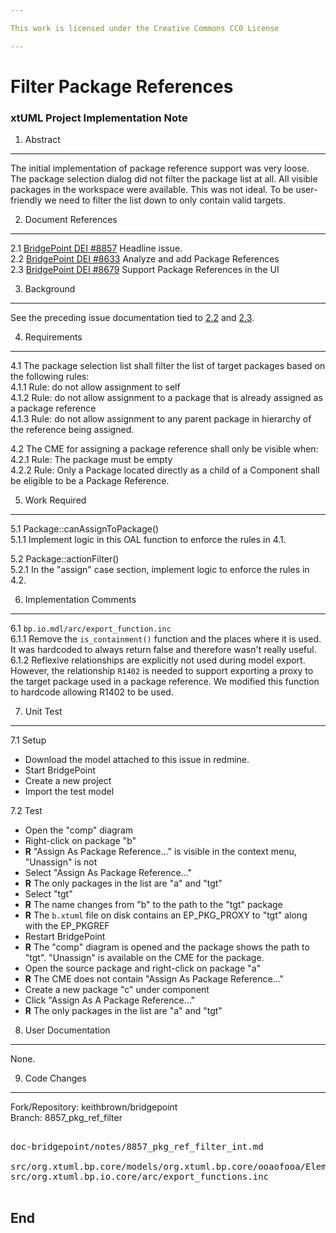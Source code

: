 ```yaml
---

This work is licensed under the Creative Commons CC0 License

---
```


# Filter Package References
### xtUML Project Implementation Note


1. Abstract
-----------
The initial implementation of package reference support was very loose.  The
package selection dialog did not filter the package list at all.  All visible 
packages in the workspace were available.  This was not ideal.  To be user-
friendly we need to filter the list down to only contain valid targets.   

2. Document References
----------------------
<a id="2.1"></a>2.1 [BridgePoint DEI #8857](https://support.onefact.net/issues/8857) Headline issue.     
<a id="2.2"></a>2.2 [BridgePoint DEI #8633](https://support.onefact.net/issues/8633) Analyze and add Package References        
<a id="2.3"></a>2.3 [BridgePoint DEI #8679](https://support.onefact.net/issues/xxx1) Support Package References in the UI       

3. Background
-------------
See the preceding issue documentation tied to [2.2](#2.2) and [2.3](#2.3).  

4. Requirements
---------------
4.1  The package selection list shall filter the list of target packages based on
  the following rules:   
4.1.1  Rule: do not allow assignment to self  
4.1.2  Rule: do not allow assignment to a package that is already assigned as a 
  package reference  
4.1.3  Rule: do not allow assignment to any parent package in hierarchy of the 
  reference being assigned.   

4.2  The CME for assigning a package reference shall only be visible when:  
4.2.1  Rule: The package must be empty  
4.2.2  Rule: Only a Package located directly as a child of a Component shall be 
  eligible to be a Package Reference.   

5. Work Required
----------------
5.1 Package::canAssignToPackage()  
5.1.1  Implement logic in this OAL function to enforce the rules in 4.1.  

5.2 Package::actionFilter()  
5.2.1  In the "assign" case section, implement logic to enforce the rules in
  4.2.   

6. Implementation Comments
--------------------------
6.1  ```bp.io.mdl/arc/export_function.inc```  
6.1.1  Remove the ```is_containment()``` function and the places where it is
  used.  It was hardcoded to always return false and therefore wasn't really
  useful.  
6.1.2  Reflexive relationships are explicitly not used during model export.
  However, the relationship ```R1402``` is needed to support exporting a proxy
  to the target package used in a package reference.  We modified this function
  to hardcode allowing R1402 to be used.   

7. Unit Test
------------
7.1  Setup
  * Download the model attached to this issue in redmine.
  * Start BridgePoint
  * Create a new project
  * Import the test model
    
7.2  Test
  * Open the "comp" diagram
  * Right-click on package "b"
  * __R__ "Assign As Package Reference..." is visible in the context menu, "Unassign" 
  is not
  * Select "Assign As Package Reference..."
  * __R__ The only packages in the list are "a" and "tgt"
  * Select "tgt"
  * __R__ The name changes from "b" to the path to the "tgt" package
  * __R__ The ```b.xtuml``` file on disk contains an EP_PKG_PROXY to "tgt" along
  with the EP_PKGREF
  * Restart BridgePoint
  * __R__ The "comp" diagram is opened and the package shows the path to "tgt". "Unassign" 
  is available on the CME for the package.
  * Open the source package and right-click on package "a"
  * __R__ The CME does not contain "Assign As Package Reference..."
  * Create a new package "c" under component
  * Click "Assign As A Package Reference..."
  * __R__ The only packages in the list are "a" and "tgt"  

8. User Documentation
---------------------
None.  

9. Code Changes
---------------
Fork/Repository: keithbrown/bridgepoint   
Branch: 8857_pkg_ref_filter   

<pre>

doc-bridgepoint/notes/8857_pkg_ref_filter_int.md 

src/org.xtuml.bp.core/models/org.xtuml.bp.core/ooaofooa/Element Packaging/Package/Package.xtuml
src/org.xtuml.bp.io.core/arc/export_functions.inc 
 
</pre>

End
---

